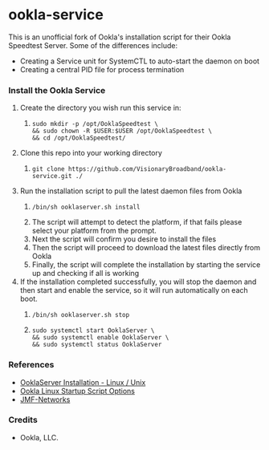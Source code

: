 # ookla-service
This is an unofficial fork of Ookla's installation script for their Ookla Speedtest Server. Some of the differences
include:
- Creating a Service unit for SystemCTL to auto-start the daemon on boot
- Creating a central PID file for process termination

### Install the Ookla Service

1. Create the directory you wish run this service in:
   1. ```shell
      sudo mkdir -p /opt/OoklaSpeedtest \
      && sudo chown -R $USER:$USER /opt/OoklaSpeedtest \
      && cd /opt/OoklaSpeedtest/ 
      ```
2. Clone this repo into your working directory
   1. ```shell
      git clone https://github.com/VisionaryBroadband/ookla-service.git ./
      ```
3. Run the installation script to pull the latest daemon files from Ookla
   1. ```shell
      /bin/sh ooklaserver.sh install
      ```
   2. The script will attempt to detect the platform, if that fails please select your platform from the prompt.
   3. Next the script will confirm you desire to install the files
   4. Then the script will proceed to download the latest files directly from Ookla
   5. Finally, the script will complete the installation by starting the service up and checking if all is working
4. If the installation completed successfully, you will stop the daemon and then start and enable the service,
so it will run automatically on each boot.
   1. ```shell
      /bin/sh ooklaserver.sh stop
      ```
   2. ```shell
      sudo systemctl start OoklaServer \
      && sudo systemctl enable OoklaServer \
      && sudo systemctl status OoklaServer
      ```
      
### References

- [OoklaServer Installation - Linux / Unix](https://support.ookla.com/hc/en-us/articles/234578528-OoklaServer-Installation-Linux-Unix)
- [Ookla Linux Startup Script Options](https://support.ookla.com/hc/en-us/articles/234578588-Linux-Startup-Script-Options)
- [JMF-Networks](https://gist.github.com/JMF-Networks/367b6bc20b2e4120d6b17538ee6f8b52)

### Credits

- Ookla, LLC.